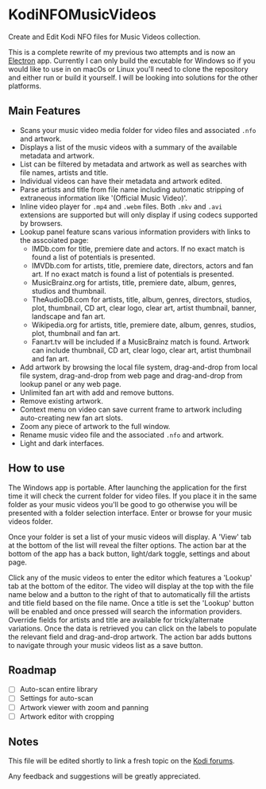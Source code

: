 # KodiNFOMusicVideos

Create and Edit Kodi NFO files for Music Videos collection.

This is a complete rewrite of my previous two attempts and is now an [Electron](https://electronjs.org/) app. Currently I can only build the excutable for Windows so if you would like to use in on macOs or Linux you'll need to clone the repository and either run or build it yourself. I will be looking into solutions for the other platforms.

## Main Features

- Scans your music video media folder for video files and associated `.nfo` and artwork.
- Displays a list of the music videos with a summary of the available metadata and artwork.
- List can be filtered by metadata and artwork as well as searches with file names, artists and title.
- Individual videos can have their metadata and artwork edited.
- Parse artists and title from file name including automatic stripping of extraneous information like '(Official Music Video)'.
- Inline video player for `.mp4` and `.webm` files. Both `.mkv` and `.avi` extensions are supported but will only display if using codecs supported by browsers.
- Lookup panel feature scans various information providers with links to the asscoiated page:
  - IMDb.com for title, premiere date and actors. If no exact match is found a list of potentials is presented.
  - IMVDb.com for artists, title, premiere date, directors, actors and fan art. If no exact match is found a list of potentials is presented.
  - MusicBrainz.org for artists, title, premiere date, album, genres, studios and thumbnail.
  - TheAudioDB.com for artists, title, album, genres, directors, studios, plot, thumbnail, CD art, clear logo, clear art, artist thumbnail, banner, landscape and fan art.
  - Wikipedia.org for artists, title, premiere date, album, genres, studios, plot, thumbnail and fan art.
  - Fanart.tv will be included if a MusicBrainz match is found. Artwork can include thumbnail, CD art, clear logo, clear art, artist thumbnail and fan art.
- Add artwork by browsing the local file system, drag-and-drop from local file system, drag-and-drop from web page and drag-and-drop from lookup panel or any web page.
- Unlimited fan art with add and remove buttons.
- Remove existing artwork.
- Context menu on video can save current frame to artwork including auto-creating new fan art slots.
- Zoom any piece of artwork to the full window.
- Rename music video file and the associated `.nfo` and artwork.
- Light and dark interfaces.

## How to use

The Windows app is portable. After launching the application for the first time it will check the current folder for video files. If you place it in the same folder as your music videos you'll be good to go otherwise you will be presented with a folder selection interface. Enter or browse for your music videos folder.

Once your folder is set a list of your music videos will display. A 'View' tab at the bottom of the list will reveal the filter options. The action bar at the bottom of the app has a back button, light/dark toggle, settings and about page.

Click any of the music videos to enter the editor which features a 'Lookup' tab at the bottom of the editor. The video will display at the top with the file name below and a button to the right of that to automatically fill the artists and title field based on the file name. Once a title is set the 'Lookup' button will be enabled and once pressed will search the information providers. Override fields for artists and title are available for tricky/alternate variations. Once the data is retrieved you can click on the labels to populate the relevant field and drag-and-drop artwork. The action bar adds buttons to navigate through your music videos list as a save button.

## Roadmap

- [ ] Auto-scan entire library
- [ ] Settings for auto-scan
- [ ] Artwork viewer with zoom and panning
- [ ] Artwork editor with cropping

## Notes

This file will be edited shortly to link a fresh topic on the [Kodi forums](https://forum.kodi.tv/).

Any feedback and suggestions will be greatly appreciated.
